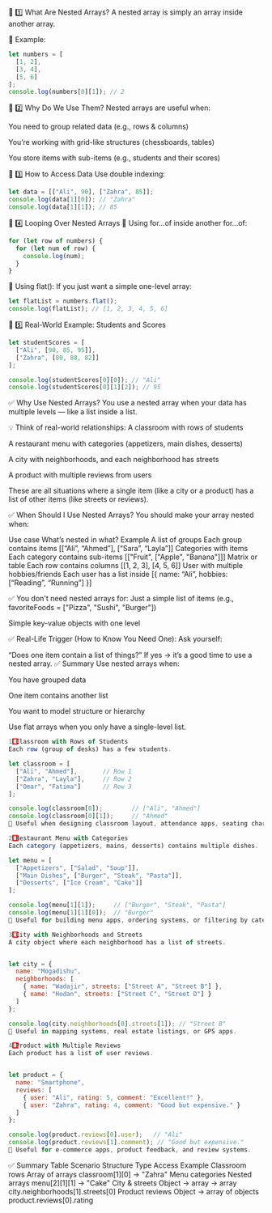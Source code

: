 🔷 1️⃣ What Are Nested Arrays?
A nested array is simply an array inside another array.

🔹 Example:
```js
let numbers = [
  [1, 2],
  [3, 4],
  [5, 6]
];
console.log(numbers[0][1]); // 2
```
🔷 2️⃣ Why Do We Use Them?
Nested arrays are useful when:

You need to group related data (e.g., rows & columns)

You’re working with grid-like structures (chessboards, tables)

You store items with sub-items (e.g., students and their scores)

🔷 3️⃣ How to Access Data
Use double indexing:

```js
let data = [["Ali", 90], ["Zahra", 85]];
console.log(data[1][0]); // "Zahra"
console.log(data[1][1]); // 85
```

🔷 4️⃣ Looping Over Nested Arrays
🔹 Using for...of inside another for...of:
```js
for (let row of numbers) {
  for (let num of row) {
    console.log(num);
  }
}
```

🔹 Using flat():
If you just want a simple one-level array:

```js
let flatList = numbers.flat();
console.log(flatList); // [1, 2, 3, 4, 5, 6]
```

🔷 5️⃣ Real-World Example: Students and Scores
```js
let studentScores = [
  ["Ali", [90, 85, 95]],
  ["Zahra", [80, 88, 82]]
];

console.log(studentScores[0][0]); // "Ali"
console.log(studentScores[0][1][2]); // 95

```

✅ Why Use Nested Arrays?
You use a nested array when your data has multiple levels — like a list inside a list.

💡 Think of real-world relationships:
A classroom with rows of students

A restaurant menu with categories (appetizers, main dishes, desserts)

A city with neighborhoods, and each neighborhood has streets

A product with multiple reviews from users

These are all situations where a single item (like a city or a product) has a list of other items (like streets or reviews).

✅ When Should I Use Nested Arrays?
You should make your array nested when:

Use case	What’s nested in what?	Example
A list of groups	Each group contains items	[[“Ali”, “Ahmed”], [“Sara”, “Layla”]]
Categories with items	Each category contains sub-items	[["Fruit", ["Apple", "Banana"]]]
Matrix or table	Each row contains columns	[[1, 2, 3], [4, 5, 6]]
User with multiple hobbies/friends	Each user has a list inside	[{ name: “Ali”, hobbies: [“Reading”, “Running”] }]

✅ You don't need nested arrays for:
Just a simple list of items (e.g., favoriteFoods = ["Pizza", "Sushi", "Burger"])

Simple key-value objects with one level

✅ Real-Life Trigger (How to Know You Need One):
Ask yourself:

“Does one item contain a list of things?”
If yes → it’s a good time to use a nested array.
✅ Summary
Use nested arrays when:

You have grouped data

One item contains another list

You want to model structure or hierarchy

Use flat arrays when you only have a single-level list.
```js
1️⃣ Classroom with Rows of Students
Each row (group of desks) has a few students.

let classroom = [
  ["Ali", "Ahmed"],       // Row 1
  ["Zahra", "Layla"],     // Row 2
  ["Omar", "Fatima"]      // Row 3
];

console.log(classroom[0]);        // ["Ali", "Ahmed"]
console.log(classroom[0][1]);     // "Ahmed"
🧠 Useful when designing classroom layout, attendance apps, seating charts.

2️⃣ Restaurant Menu with Categories
Each category (appetizers, mains, desserts) contains multiple dishes.

let menu = [
  ["Appetizers", ["Salad", "Soup"]],
  ["Main Dishes", ["Burger", "Steak", "Pasta"]],
  ["Desserts", ["Ice Cream", "Cake"]]
];

console.log(menu[1][1]);     // ["Burger", "Steak", "Pasta"]
console.log(menu[1][1][0]);  // "Burger"
🧠 Useful for building menu apps, ordering systems, or filtering by category.

3️⃣ City with Neighborhoods and Streets
A city object where each neighborhood has a list of streets.


let city = {
  name: "Mogadishu",
  neighborhoods: [
    { name: "Wadajir", streets: ["Street A", "Street B"] },
    { name: "Hodan", streets: ["Street C", "Street D"] }
  ]
};

console.log(city.neighborhoods[0].streets[1]); // "Street B"
🧠 Useful in mapping systems, real estate listings, or GPS apps.

4️⃣ Product with Multiple Reviews
Each product has a list of user reviews.


let product = {
  name: "Smartphone",
  reviews: [
    { user: "Ali", rating: 5, comment: "Excellent!" },
    { user: "Zahra", rating: 4, comment: "Good but expensive." }
  ]
};

console.log(product.reviews[0].user);   // "Ali"
console.log(product.reviews[1].comment); // "Good but expensive."
🧠 Useful for e-commerce apps, product feedback, and review systems.
```
✅ Summary Table
Scenario	Structure Type	Access Example
Classroom rows	Array of arrays	classroom[1][0] → "Zahra"
Menu categories	Nested arrays	menu[2][1][1] → "Cake"
City & streets	Object → array → array	city.neighborhoods[1].streets[0]
Product reviews	Object → array of objects	product.reviews[0].rating
